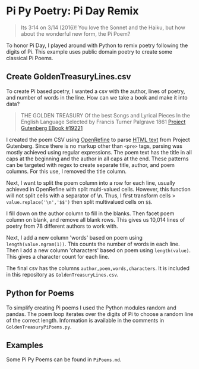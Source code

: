 # Pi Py Poetry: Pi Day Remix 

> Its 3:14 on 3/14 (2016)! You love the Sonnet and the Haiku, but how about the wonderful new form, the Pi Poem?

To honor Pi Day, I played around with Python to remix poetry following the digits of Pi. This example uses public domain poetry to create some classical Pi Poems. 

## Create GoldenTreasuryLines.csv

To create Pi based poetry, I wanted a csv with the author, lines of poetry, and number of words in the line. How can we take a book and make it into data?

> THE GOLDEN TREASURY
> Of the best Songs and Lyrical Pieces
> In the English Language
> Selected by Francis Turner Palgrave 
> 1861
> [Project Gutenberg EBook #19221](http://www.gutenberg.org/ebooks/19221)

I created the poem CSV using [OpenRefine](https://github.com/OpenRefine/OpenRefine) to parse [HTML text](http://www.gutenberg.org/ebooks/19221) from Project Gutenberg.
Since there is no markup other than `<pre>` tags, parsing was mostly achieved using regular expressions. The poem text has the title in all caps at the beginning and the author in all caps at the end. These patterns can be targeted with regex to create separate title, author, and poem columns. For this use, I removed the title column. 

Next, I want to split the poem column into a row for each line, usually achieved in OpenRefine with split multi-valued cells. However, this function will not split cells with a separator of \n. Thus, I first transform cells > `value.replace('\n','$$')` then split multivalued cells on `$$`.

I fill down on the author column to fill in the blanks. Then facet poem column on blank, and remove all blank rows. This gives us 10,014 lines of poetry from 78 different authors to work with. 

Next, I add a new column 'words' based on poem using `length(value.ngram(1))`. This counts the number of words in each line. 
Then I add a new column 'characters' based on poem using `length(value)`. This gives a character count for each line. 

The final csv has the columns `author,poem,words,characters`. It is included in this repository as `GoldenTreasuryLines.csv`.

## Python for Poems 

To simplify creating Pi poems I used the Python modules random and pandas. The poem loop iterates over the digits of Pi to choose a random line of the correct length. 
Information is available in the comments in `GoldenTreasuryPiPoems.py`.

## Examples

Some Pi Py Poems can be found in `PiPoems.md`.

